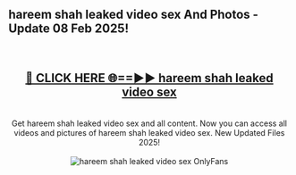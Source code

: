 <h2>hareem shah leaked video sex And Photos - Update 08 Feb 2025!</h2>
<br>
<div align="center">
<h2><a href="https://cutt.ly/te57wshS" rel="nofollow">🔴 CLICK HERE 🌐==►► hareem shah leaked video sex</a></h2>
<br>
Get hareem shah leaked video sex and all content. Now you can access all videos and pictures of hareem shah leaked video sex. New Updated Files 2025!
<br>
<br>
<a href="https://cutt.ly/te57wshS" rel="nofollow" data-target="animated-image.originalLink"><img src="https://i.ibb.co.com/WyWwxjT/player-gif2.gif" alt="hareem shah leaked video sex OnlyFans" style="max-width: 100%; display: inline-block;" data-target="animated-image.originalImage"></a>
</div>
<br>